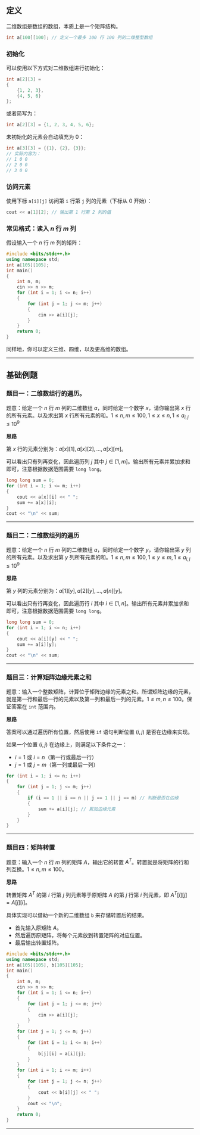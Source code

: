 

## 定义

二维数组是数组的数组，本质上是一个矩阵结构。

```cpp
int a[100][100]; // 定义一个最多 100 行 100 列的二维整型数组
```

### 初始化

可以使用以下方式对二维数组进行初始化：

```cpp
int a[2][3] = 
{
    {1, 2, 3},
    {4, 5, 6}
};
```

或者简写为：

```cpp
int a[2][3] = {1, 2, 3, 4, 5, 6};
```

未初始化的元素会自动填充为 $0$：

```cpp
int a[3][3] = {{1}, {2}, {3}};
// 实际内容为：
// 1 0 0
// 2 0 0
// 3 0 0
```

### 访问元素

使用下标 `a[i][j]` 访问第 `i` 行第 `j` 列的元素（下标从 $0$ 开始）：

```cpp
cout << a[1][2]; // 输出第 1 行第 2 列的值
```

### 常见格式：读入 $n$ 行 $m$ 列

假设输入一个 $n$ 行 $m$ 列的矩阵：

```cpp
#include <bits/stdc++.h>
using namespace std;
int a[105][105];
int main() 
{
    int n, m;
    cin >> n >> m;
    for (int i = 1; i <= n; i++) 
    {
        for (int j = 1; j <= m; j++) 
        {
            cin >> a[i][j];
        }
    }
    return 0;
}
```

同样地，你可以定义三维、四维，以及更高维的数组。

___

## 基础例题

### 题目一：二维数组行的遍历。

题意：给定一个 $n$ 行 $m$ 列的二维数组 $a$，同时给定一个数字 $x$，请你输出第 $x$ 行的所有元素。以及求出第 $x$ 行所有元素的和。$1\leq n,m\leq 100,1\leq x\leq n,1\leq a_{i,j}\leq 10^9$


**思路**

第 $x$ 行的元素分别为：$a[x][1],a[x][2],\ldots,a[x][m]$。

可以看出只有列再变化，因此遍历列 $j$ 其中 $j\in [1,m]$。输出所有元素并累加求和即可，注意根据数据范围需要 `long long`。


```cpp
long long sum = 0;
for (int i = 1; i <= m; i++)
{
    cout << a[x][i] << " ";
    sum += a[x][i];
}
cout << "\n" << sum;
```


___


### 题目二：二维数组列的遍历

题意：给定一个 $n$ 行 $m$ 列的二维数组 $a$，同时给定一个数字 $y$，请你输出第 $y$ 列的所有元素。以及求出第 $y$ 列所有元素的和。$1\leq n,m\leq 100,1\leq y\leq m,1\leq a_{i,j}\leq 10^9$


**思路**

第 $y$ 列的元素分别为：$a[1][y],a[2][y],\ldots,a[n][y]$。

可以看出只有行再变化，因此遍历行 $i$ 其中 $i\in [1,n]$。输出所有元素并累加求和即可，注意根据数据范围需要 `long long`。


```cpp
long long sum = 0;
for (int i = 1; i <= n; i++)
{
    cout << a[i][y] << " ";
    sum += a[i][y];
}
cout << "\n" << sum;
```


___



### 题目三：计算矩阵边缘元素之和

题意：输入一个整数矩阵，计算位于矩阵边缘的元素之和。所谓矩阵边缘的元素，就是第一行和最后一行的元素以及第一列和最后一列的元素。$1 \le m,n \le 100$。保证答案在 `int` 范围内。


**思路**

答案可以通过遍历所有位置，然后使用 `if` 语句判断位置 $(i,j)$ 是否在边缘来实现。

如果一个位置 $(i,j)$ 在边缘上，则满足以下条件之一：

- $i = 1$ 或 $i = n$（第一行或最后一行）
- $j = 1$ 或 $j = m$（第一列或最后一列）

```cpp
for (int i = 1; i <= n; i++)
{
    for (int j = 1; j <= m; j++)
    {
        if (i == 1 || i == n || j == 1 || j == m) // 判断是否在边缘
        {
            sum += a[i][j]; // 累加边缘元素
        }
    }
}
```


___


### 题目四：矩阵转置


题意：输入一个 $n$ 行 $m$ 列的矩阵 $A$，输出它的转置 $A^T$。转置就是将矩阵的行和列互换。$1 \leq n,m \leq 100$。


**思路**

转置矩阵 $A^T$ 的第 $i$ 行第 $j$ 列元素等于原矩阵 $A$ 的第 $j$ 行第 $i$ 列元素，即 $A^T[i][j] = A[j][i]$。

具体实现可以借助一个新的二维数组 `b` 来存储转置后的结果。

- 首先输入原矩阵 $A$。
- 然后遍历原矩阵，将每个元素放到转置矩阵的对应位置。
- 最后输出转置矩阵。

```cpp
#include <bits/stdc++.h>
using namespace std;
int a[105][105], b[105][105];
int main() 
{
    int n, m;
    cin >> n >> m;
    for (int i = 1; i <= n; i++) 
    {
        for (int j = 1; j <= m; j++) 
        {
            cin >> a[i][j];
        }
    }
    for (int j = 1; j <= m; j++) 
    {
        for (int i = 1; i <= n; i++) 
        {
            b[j][i] = a[i][j];
        }
    }
    for (int i = 1; i <= m; i++) 
    {
        for (int j = 1; j <= n; j++) 
        {
            cout << b[i][j] << " ";
        }
        cout << "\n";
    }
    return 0;
}
```

___